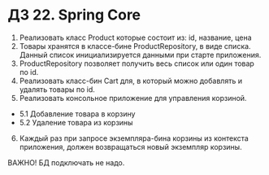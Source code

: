 # ДЗ 22. Spring Core


1. Реализовать класс Product которые состоит из: id, название, цена
2. Товары хранятся в классе-бине ProductRepository, в виде списка. Данный список инициализируется данными при старте приложения.
3. ProductRepository позволяет получить весь список или один товар по id.
4. Реализовать класс-бин Cart для, в который можно добавлять и удалять товары по id.
5. Реализовать консольное приложение для управления корзиной.
* 5.1 Добавление товара в корзину
* 5.2 Удаление товара из корзины
6. Каждый раз при запросе экземпляра-бина корзины из контекста приложения, должен возвращаться новый экземпляр корзины.
   
ВАЖНО! БД подключать не надо.

